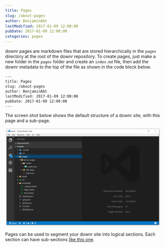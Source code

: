 ```yaml
---
title: Pages
slug: /about-pages
author: BenjaminAbt
lastModified: 2017-01-09 12:00:00
pubDate: 2017-01-09 12:00:00
categories: pages
---
```


downr pages are markdown files that are stored hierarchically in the `pages` directory at the root of the downr repository. To create pages, just make a new folder in the `pages` folder and create an `index.md` file, then add the downr metadata to the top of the file as shown in the code block below. 

    ---
    title: Pages
    slug: /about-pages
    author: BenjaminAbt
    lastModified: 2017-01-09 12:00:00
    pubDate: 2017-01-09 12:00:00
    ---

The screen shot below shows the default structure of a downr site, with this page and a sub-page. 

![Pages](media/pages.png)

Pages can be used to segment your downr site into logical sections. Each section can have sub-sections [like this one](/about-pages/sub-page). 